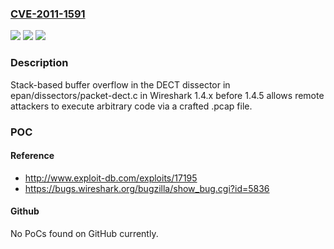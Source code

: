 ### [CVE-2011-1591](https://cve.mitre.org/cgi-bin/cvename.cgi?name=CVE-2011-1591)
![](https://img.shields.io/static/v1?label=Product&message=n%2Fa&color=blue)
![](https://img.shields.io/static/v1?label=Version&message=n%2Fa&color=blue)
![](https://img.shields.io/static/v1?label=Vulnerability&message=n%2Fa&color=brighgreen)

### Description

Stack-based buffer overflow in the DECT dissector in epan/dissectors/packet-dect.c in Wireshark 1.4.x before 1.4.5 allows remote attackers to execute arbitrary code via a crafted .pcap file.

### POC

#### Reference
- http://www.exploit-db.com/exploits/17195
- https://bugs.wireshark.org/bugzilla/show_bug.cgi?id=5836

#### Github
No PoCs found on GitHub currently.

